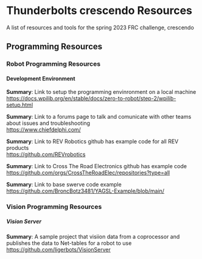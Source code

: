 # Thunderbolts crescendo Resources
A list of resources and tools for the spring 2023 FRC challenge, crescendo


## Programming Resources

### Robot Programming Resources

#### Development Environment

**Summary**: Link to setup the programming envinronment on a local machine  
https://docs.wpilib.org/en/stable/docs/zero-to-robot/step-2/wpilib-setup.html

**Summary**: Link to a forums page to talk and comunicate with other teams about issues and troubleshooting  
https://www.chiefdelphi.com/

**Summary**: Link to REV Robotics github has example code for all REV products  
https://github.com/REVrobotics

**Summary**: Link to Cross The Road Electronics github has example code   
https://github.com/orgs/CrossTheRoadElec/repositories?type=all

**Summary**: Link to base swerve code example  
https://github.com/BroncBotz3481/YAGSL-Example/blob/main/

### Vision Programming Resources

##### Vision Server

**Summary**: A sample project that visiion data from a coprocessor and publishes the data to Net-tables for a robot to use   
https://github.com/ligerbots/VisionServer

